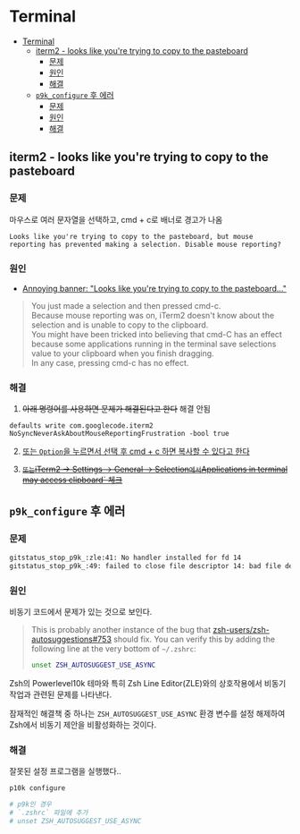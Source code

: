 # Terminal

- [Terminal](#terminal)
    - [iterm2 - looks like you're trying to copy to the pasteboard](#iterm2---looks-like-youre-trying-to-copy-to-the-pasteboard)
        - [문제](#문제)
        - [원인](#원인)
        - [해결](#해결)
    - [`p9k_configure` 후 에러](#p9k_configure-후-에러)
        - [문제](#문제-1)
        - [원인](#원인-1)
        - [해결](#해결-1)

## iterm2 - looks like you're trying to copy to the pasteboard

### 문제

마우스로 여러 문자열을 선택하고, cmd + c로 배너로 경고가 나옴

```warn
Looks like you're trying to copy to the pasteboard, but mouse reporting has prevented making a selection. Disable mouse reporting?
```

### 원인

- [Annoying banner: "Looks like you're trying to copy to the pasteboard..."](https://gitlab.com/gnachman/iterm2/-/issues/8905)

> You just made a selection and then pressed cmd-c.  
> Because mouse reporting was on, iTerm2 doesn't know about the selection and is unable to copy to the clipboard.  
> You might have been tricked into believing that cmd-C has an effect because some applications running in the terminal save selections value to your clipboard when you finish dragging.  
> In any case, pressing cmd-c has no effect.

### 해결

1. ~~아래 명령어를 사용하면 문제가 해결된다고 한다~~ 해결 안됨

```shell
defaults write com.googlecode.iterm2 NoSyncNeverAskAboutMouseReportingFrustration -bool true
```

2. [또는 `Option`을 누르면서 선택 후 cmd + c 하면 복사할 수 있다고 한다](https://stackoverflow.com/a/19843650)

3. [~~`또는`iTerm2 -> Settings -> General -> Selection`에서`Applications in terminal may access clipboard` 체크~~](https://stackoverflow.com/a/38849483)

## `p9k_configure` 후 에러

### 문제

```bash
gitstatus_stop_p9k_:zle:41: No handler installed for fd 14
gitstatus_stop_p9k_:49: failed to close file descriptor 14: bad file descriptor 
```

### 원인

비동기 코드에서 문제가 있는 것으로 보인다.

> This is probably another instance of the bug that [zsh-users/zsh-autosuggestions#753](https://github.com/zsh-users/zsh-autosuggestions/pull/753) should fix. You can verify this by adding the following line at the very bottom of `~/.zshrc`:
>
> ```bash
> unset ZSH_AUTOSUGGEST_USE_ASYNC
> ```

Zsh의 Powerlevel10k 테마와 특히 Zsh Line Editor(ZLE)와의 상호작용에서 비동기 작업과 관련된 문제를 나타낸다.

잠재적인 해결책 중 하나는 `ZSH_AUTOSUGGEST_USE_ASYNC` 환경 변수를 설정 해제하여 Zsh에서 비동기 제안을 비활성화하는 것이다.

### 해결

잘못된 설정 프로그램을 실행했다..

```bash
p10k configure
```

```zsh
# p9k인 경우
# `.zshrc` 파일에 추가
# unset ZSH_AUTOSUGGEST_USE_ASYNC
```
